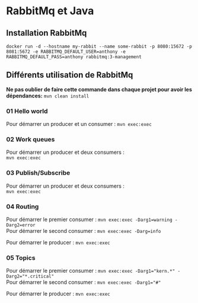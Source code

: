 # RabbitMq et Java
## Installation RabbitMq
```
docker run -d --hostname my-rabbit --name some-rabbit -p 8080:15672 -p 8081:5672 -e RABBITMQ_DEFAULT_USER=anthony -e RABBITMQ_DEFAULT_PASS=anthony rabbitmq:3-management
```

## Différents utilisation de RabbitMq
**Ne pas oublier de faire cette commande dans chaque projet pour avoir les dépendances:** `mvn clean install`

### 01 Hello world
Pour démarrer un producer et un consumer :
`mvn exec:exec`

### 02 Work queues
Pour démarrer un producer et deux consumers :  
`mvn exec:exec`

### 03 Publish/Subscribe
Pour démarrer un producer et deux consumers :  
`mvn exec:exec`

### 04 Routing
Pour démarrer le premier consumer : `mvn exec:exec -Darg1=warning -Darg2=error`  
Pour démarrer le second consumer : `mvn exec:exec -Darg=info`

Pour démarrer le producer : `mvn exec:exec`

### 05 Topics
Pour démarrer le premier consumer : `mvn exec:exec -Darg1="kern.*" -Darg2="*.critical"`  
Pour démarrer le second consumer : `mvn exec:exec -Darg1="#"`

Pour démarrer le producer : `mvn exec:exec`
